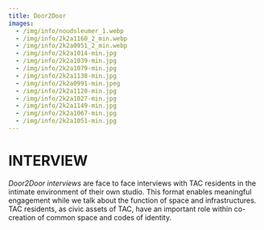 ```yaml
---
title: Door2Door
images:
  - /img/info/noudsleumer_1.webp
  - /img/info/2k2a1160_2_min.webp
  - /img/info/2k2a0951_2_min.webp
  - /img/info/2k2a1014-min.jpg
  - /img/info/2k2a1039-min.jpg
  - /img/info/2k2a1079-min.jpg
  - /img/info/2k2a1138-min.jpg
  - /img/info/2k2a0991-min.jpeg
  - /img/info/2k2a1120-min.jpg
  - /img/info/2k2a1027-min.jpg
  - /img/info/2k2a1149-min.jpg
  - /img/info/2k2a1067-min.jpg
  - /img/info/2k2a1051-min.jpg
---
```


# INTERVIEW

_Door2Door interviews_ are face to face interviews with TAC residents in the intimate environment of their own studio. This format enables meaningful engagement while we talk about the function of space and infrastructures. TAC residents, as civic assets of TAC, have an important role within co-creation of common space and codes of identity.
